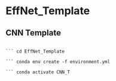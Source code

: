 # EffNet_Template
## CNN Template

``` git clone https://github.com/Tw1sst3d/EffNet_Template.git

``` cd EffNet_Template

``` conda env create -f environment.yml

``` conda activate CNN_T
